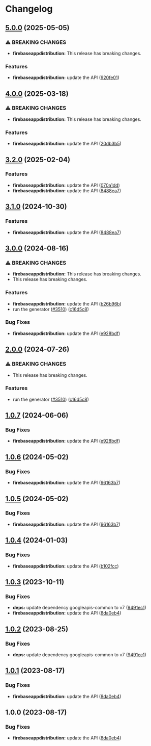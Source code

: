 # Changelog

## [5.0.0](https://github.com/googleapis/google-api-nodejs-client/compare/firebaseappdistribution-v4.0.0...firebaseappdistribution-v5.0.0) (2025-05-05)


### ⚠ BREAKING CHANGES

* **firebaseappdistribution:** This release has breaking changes.

### Features

* **firebaseappdistribution:** update the API ([920fe01](https://github.com/googleapis/google-api-nodejs-client/commit/920fe01d89879d887dc83b7b9c33fedf3ebbc12f))

## [4.0.0](https://github.com/googleapis/google-api-nodejs-client/compare/firebaseappdistribution-v3.2.0...firebaseappdistribution-v4.0.0) (2025-03-18)


### ⚠ BREAKING CHANGES

* **firebaseappdistribution:** This release has breaking changes.

### Features

* **firebaseappdistribution:** update the API ([20db3b5](https://github.com/googleapis/google-api-nodejs-client/commit/20db3b52df9048ab0fbdbc8b517b6a221d82d289))

## [3.2.0](https://github.com/googleapis/google-api-nodejs-client/compare/firebaseappdistribution-v3.1.0...firebaseappdistribution-v3.2.0) (2025-02-04)


### Features

* **firebaseappdistribution:** update the API ([070a1dd](https://github.com/googleapis/google-api-nodejs-client/commit/070a1dda262d576beae7ab3944bcab8513be9c82))
* **firebaseappdistribution:** update the API ([8488ea7](https://github.com/googleapis/google-api-nodejs-client/commit/8488ea738ea6b28849ee2d208fc9c8ddc7896ecf))

## [3.1.0](https://github.com/googleapis/google-api-nodejs-client/compare/firebaseappdistribution-v3.0.0...firebaseappdistribution-v3.1.0) (2024-10-30)


### Features

* **firebaseappdistribution:** update the API ([8488ea7](https://github.com/googleapis/google-api-nodejs-client/commit/8488ea738ea6b28849ee2d208fc9c8ddc7896ecf))

## [3.0.0](https://github.com/googleapis/google-api-nodejs-client/compare/firebaseappdistribution-v2.0.0...firebaseappdistribution-v3.0.0) (2024-08-16)


### ⚠ BREAKING CHANGES

* **firebaseappdistribution:** This release has breaking changes.
* This release has breaking changes.

### Features

* **firebaseappdistribution:** update the API ([b26b96b](https://github.com/googleapis/google-api-nodejs-client/commit/b26b96bc90d7722563d105edd639826bfb0e78a6))
* run the generator ([#3510](https://github.com/googleapis/google-api-nodejs-client/issues/3510)) ([c16d5c8](https://github.com/googleapis/google-api-nodejs-client/commit/c16d5c87fb36b2aa38626fa4f8ff12d25a2385ad))


### Bug Fixes

* **firebaseappdistribution:** update the API ([e928bdf](https://github.com/googleapis/google-api-nodejs-client/commit/e928bdff463f201f651b42f18af53a79aa6bca98))

## [2.0.0](https://github.com/googleapis/google-api-nodejs-client/compare/firebaseappdistribution-v1.0.7...firebaseappdistribution-v2.0.0) (2024-07-26)


### ⚠ BREAKING CHANGES

* This release has breaking changes.

### Features

* run the generator ([#3510](https://github.com/googleapis/google-api-nodejs-client/issues/3510)) ([c16d5c8](https://github.com/googleapis/google-api-nodejs-client/commit/c16d5c87fb36b2aa38626fa4f8ff12d25a2385ad))

## [1.0.7](https://github.com/googleapis/google-api-nodejs-client/compare/firebaseappdistribution-v1.0.6...firebaseappdistribution-v1.0.7) (2024-06-06)


### Bug Fixes

* **firebaseappdistribution:** update the API ([e928bdf](https://github.com/googleapis/google-api-nodejs-client/commit/e928bdff463f201f651b42f18af53a79aa6bca98))

## [1.0.6](https://github.com/googleapis/google-api-nodejs-client/compare/firebaseappdistribution-v1.0.5...firebaseappdistribution-v1.0.6) (2024-05-02)


### Bug Fixes

* **firebaseappdistribution:** update the API ([96163b7](https://github.com/googleapis/google-api-nodejs-client/commit/96163b73f732144c3da840b18d6a55aac62d6081))

## [1.0.5](https://github.com/googleapis/google-api-nodejs-client/compare/firebaseappdistribution-v1.0.4...firebaseappdistribution-v1.0.5) (2024-05-02)


### Bug Fixes

* **firebaseappdistribution:** update the API ([96163b7](https://github.com/googleapis/google-api-nodejs-client/commit/96163b73f732144c3da840b18d6a55aac62d6081))

## [1.0.4](https://github.com/googleapis/google-api-nodejs-client/compare/firebaseappdistribution-v1.0.3...firebaseappdistribution-v1.0.4) (2024-01-03)


### Bug Fixes

* **firebaseappdistribution:** update the API ([b102fcc](https://github.com/googleapis/google-api-nodejs-client/commit/b102fccab52fd6fe099b3d1bcb96e7773a74adcf))

## [1.0.3](https://github.com/googleapis/google-api-nodejs-client/compare/firebaseappdistribution-v1.0.2...firebaseappdistribution-v1.0.3) (2023-10-11)


### Bug Fixes

* **deps:** update dependency googleapis-common to v7 ([9491ec1](https://github.com/googleapis/google-api-nodejs-client/commit/9491ec1cdc3c413e7d73edcfcd59cf5c28a7c855))
* **firebaseappdistribution:** update the API ([8da0eb4](https://github.com/googleapis/google-api-nodejs-client/commit/8da0eb460f67f09c495b733e8323b2518fa4cbc8))

## [1.0.2](https://github.com/googleapis/google-api-nodejs-client/compare/firebaseappdistribution-v1.0.1...firebaseappdistribution-v1.0.2) (2023-08-25)


### Bug Fixes

* **deps:** update dependency googleapis-common to v7 ([9491ec1](https://github.com/googleapis/google-api-nodejs-client/commit/9491ec1cdc3c413e7d73edcfcd59cf5c28a7c855))

## [1.0.1](https://github.com/googleapis/google-api-nodejs-client/compare/firebaseappdistribution-v1.0.0...firebaseappdistribution-v1.0.1) (2023-08-17)


### Bug Fixes

* **firebaseappdistribution:** update the API ([8da0eb4](https://github.com/googleapis/google-api-nodejs-client/commit/8da0eb460f67f09c495b733e8323b2518fa4cbc8))

## 1.0.0 (2023-08-17)


### Bug Fixes

* **firebaseappdistribution:** update the API ([8da0eb4](https://github.com/googleapis/google-api-nodejs-client/commit/8da0eb460f67f09c495b733e8323b2518fa4cbc8))
